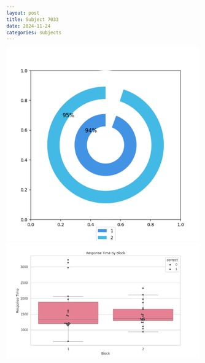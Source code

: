 ```yaml
---
layout: post
title: Subject 7033
date: 2024-11-24
categories: subjects
---
```


![](data/7033/run-9/7033__acc_test.png)
![](data/7033/run-9/7033_rt.png)
